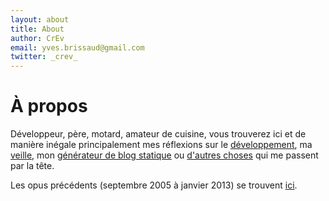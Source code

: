 ```yaml
---
layout: about
title: About
author: CrEv
email: yves.brissaud@gmail.com
twitter: _crev_
---
```


# À propos

Développeur, père, motard, amateur de cuisine, vous trouverez ici et de manière inégale principalement mes réflexions sur le [développement](/tags/dev.html), ma [veille](/tags/veille.html), mon [générateur de blog statique](/tags/web_log_today.html) ou [d'autres choses](/archives.html) qui me passent par la tête.

Les opus précédents (septembre 2005 à janvier 2013) se trouvent [ici](http://www.winsos.net/~yves).
